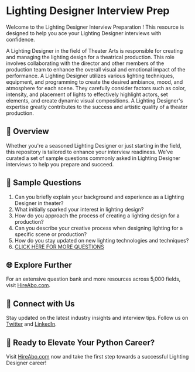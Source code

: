 # Lighting Designer Interview Prep

Welcome to the Lighting Designer Interview Preparation ! This resource is designed to help you ace your Lighting Designer interviews with confidence.

A Lighting Designer in the field of Theater Arts is responsible for creating and managing the lighting design for a theatrical production. This role involves collaborating with the director and other members of the production team to enhance the overall visual and emotional impact of the performance. A Lighting Designer utilizes various lighting techniques, equipment, and programming to create the desired ambiance, mood, and atmosphere for each scene. They carefully consider factors such as color, intensity, and placement of lights to effectively highlight actors, set elements, and create dynamic visual compositions. A Lighting Designer's expertise greatly contributes to the success and artistic quality of a theater production.

## 🚀 Overview

Whether you're a seasoned Lighting Designer or just starting in the field, this repository is tailored to enhance your interview readiness. We've curated a set of sample questions commonly asked in Lighting Designer interviews to help you prepare and succeed.

## 📝 Sample Questions

1. Can you briefly explain your background and experience as a Lighting Designer in theater?
2. What initially sparked your interest in lighting design?
3. How do you approach the process of creating a lighting design for a production?
4. Can you describe your creative process when designing lighting for a specific scene or production?
5. How do you stay updated on new lighting technologies and techniques?
6. [CLICK HERE FOR MORE QUESTIONS](https://hireabo.com/job/16_3_3/Lighting%20Designer)

## 🌐 Explore Further

For an extensive question bank and more resources across 5,000 fields, visit [HireAbo.com](https://www.hireabo.com).

## 📱 Connect with Us

Stay updated on the latest industry insights and interview tips. Follow us on [Twitter](https://twitter.com/hireabo) and [LinkedIn](https://www.linkedin.com/in/hire-abo-3609972a8/).

## 🚀 Ready to Elevate Your Python Career?

Visit [HireAbo.com](https://www.hireabo.com) now and take the first step towards a successful Lighting Designer career!
